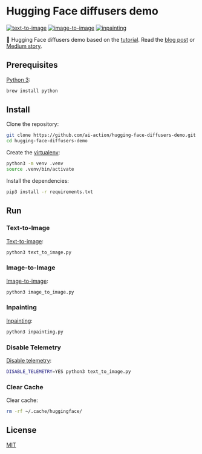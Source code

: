 # Hugging Face diffusers demo

[![text-to-image](https://github.com/ai-action/hugging-face-diffusers-demo/actions/workflows/text-to-image.yml/badge.svg)](https://github.com/ai-action/hugging-face-diffusers-demo/actions/workflows/text-to-image.yml)
[![image-to-image](https://github.com/ai-action/hugging-face-diffusers-demo/actions/workflows/image-to-image.yml/badge.svg)](https://github.com/ai-action/hugging-face-diffusers-demo/actions/workflows/image-to-image.yml)
[![inpainting](https://github.com/ai-action/hugging-face-diffusers-demo/actions/workflows/inpainting.yml/badge.svg)](https://github.com/ai-action/hugging-face-diffusers-demo/actions/workflows/inpainting.yml)

🤗 Hugging Face diffusers demo based on the [tutorial](https://huggingface.co/docs/diffusers/main/tutorials/autopipeline). Read the [blog post](https://remarkablemark.org/blog/2025/03/21/how-to-run-hugging-face-stable-diffusion-ai-model-on-mac/) or [Medium story](https://medium.com/@remarkablemark/how-to-run-hugging-face-stable-diffusion-on-mac-1076bf53083d).

## Prerequisites

[Python 3](https://www.python.org/):

```sh
brew install python
```

## Install

Clone the repository:

```sh
git clone https://github.com/ai-action/hugging-face-diffusers-demo.git
cd hugging-face-diffusers-demo
```

Create the [virtualenv](https://docs.python.org/library/venv.html):

```sh
python3 -m venv .venv
source .venv/bin/activate
```

Install the dependencies:

```sh
pip3 install -r requirements.txt
```

## Run

### Text-to-Image

[Text-to-image](https://huggingface.co/docs/diffusers/main/tutorials/autopipeline?autopipeline=text-to-image):

```sh
python3 text_to_image.py
```

### Image-to-Image

[Image-to-image](https://huggingface.co/docs/diffusers/main/tutorials/autopipeline?autopipeline=image-to-image):

```sh
python3 image_to_image.py
```

### Inpainting

[Inpainting](https://huggingface.co/docs/diffusers/main/tutorials/autopipeline?autopipeline=inpainting):

```sh
python3 inpainting.py
```

### Disable Telemetry

[Disable telemetry](https://huggingface.co/docs/diffusers/main/installation#telemetry-logging):

```sh
DISABLE_TELEMETRY=YES python3 text_to_image.py
```

### Clear Cache

Clear cache:

```sh
rm -rf ~/.cache/huggingface/
```

## License

[MIT](LICENSE)
